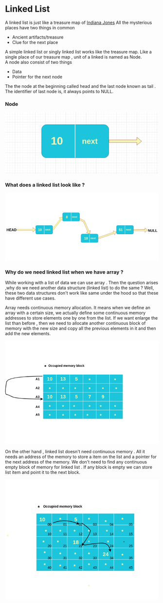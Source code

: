 # Linked List 
A linked list is just like a treasure map of [Indiana Jones](https://en.wikipedia.org/wiki/Indiana_Jones)
All the mysterious places have two things in common 
- Ancient artifacts/treasure 
- Clue for the next place 

A simple linked list or singly linked list works like the treasure map. Like a single place of our treasure map , unit of a linked is named as Node.   
A node also consist of two things 
- Data
- Pointer for the next node

The the node at the beginning called head and the last node known as tail . The identifier of last node is, it always points to NULL. 
### Node
![Single Node](images/single_node.png)

### What does a linked list look like ?
![Linked List Diagram](images/linked_list_diagram.png)


### Why do we need linked list when we have array ? 
While working with a list of data we can use array . Then the question arises ,why do we need another data structure (linked list) to do the same ? 
Well, these two data structures don't work like same under the hood so that these have different use cases. 

Array needs continuous memory allocation. It means when we define an array with a certain size, we actually 
define some continuous memory addresses to store elements one by one from the list. 
If we want enlarge the list than before , then we need to allocate another continuous block of memory with the new size and copy all the previous elements in it and then add the new elements.  

![Array memory allocation](images/array_memory_allocation.png)

On the other hand , linked list doesn't need continuous memory . All it needs an address of  the memory to store a item on the list and a pointer for the next address of the memory. We don't need to find any continuous empty block of memory for linked list . 
If any block is empty we can store list item and point it to the next block. 

![Linked List Memory Allocation](images/linked_list_memory_allocation.png)



